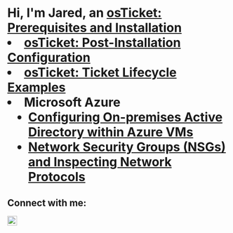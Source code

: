 
<h1>Hi, I'm Jared, an <a href="(https://www.linkedin.com/in/jared-zornes-859248161?lipi=urn%3Ali%3Apage%3Ad_flagship3_profile_view_base_contact_details%3B1mgPM21pQ7mVu4Qp1Bsdrg%3D%3D)

<h2> Information Technology Projects:</h2>

- <b>osTicket (Help Desk Ticketing System)</b>
  - [osTicket: Prerequisites and Installation](https://github.com/joshmadakorcc/osticket-prereqs)
  - [osTicket: Post-Installation Configuration](https://github.com/joshmadakorcc/post-install-config)
  - [osTicket: Ticket Lifecycle Examples](https://github.com/joshmadakorcc/ticket-lifecycle)
- <b>Microsoft Azure</b>
  - [Configuring On-premises Active Directory within Azure VMs](https://github.com/joshmadakorcc/configure-ad)
  - [Network Security Groups (NSGs) and Inspecting Network Protocols](https://github.com/joshmadakorcc/azure-network-protocols)

<h2>Connect with me:</h2>

[<img align="left" alt="Josh | LinkedIn" width="22px" src="https://cdn.jsdelivr.net/npm/simple-icons@v3/icons/linkedin.svg" />][linkedin]

[linkedin]: https://www.linkedin.com/in/jared-zornes-859248161?lipi=urn%3Ali%3Apage%3Ad_flagship3_profile_view_base_contact_details%3B1mgPM21pQ7mVu4Qp1Bsdrg%3D%3D

